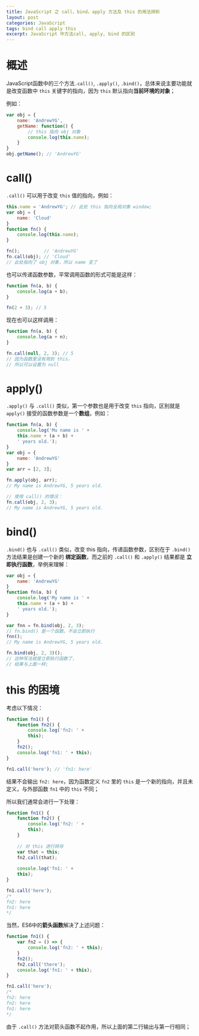 ```yaml
---
title: JavaScript 之 call，bind，apply 方法及 this 的用法辨析
layout: post
categories: JavaScript
tags: bind call apply this
excerpt: JavaScript 中方法call, apply, bind 的区别
---
```

# 概述

JavaScript函数中的三个方法`.call()`, `.apply()`, `.bind()`，总体来说主要功能就是改变函数中 `this` 关键字的指向，因为 `this` 默认指向**当前环境的对象**；

例如：
```js
var obj = {
    name: 'AndrewYG',
    getName: function() {
        // this 指向 obj 对象
        console.log(this.name);
    }
}
obj.getName(); // 'AndrewYG'
```

# call()

`.call()` 可以用于改变 `this` 值的指向，例如：
```js
this.name = 'AndrewYG'; // 此处 this 指向全局对象 window;
var obj = {
    name: 'Cloud'
}
function fn() {
    console.log(this.name);
}

fn();         // 'AndrewYG'
fn.call(obj); // 'Cloud'
// 此处指向了 obj 对象，所以 name 变了
```

也可以传递函数参数，平常调用函数的形式可能是这样：
```js
function fn(a, b) {
    console.log(a + b);
}

fn(2 + 3); // 5
```

现在也可以这样调用：
```js
function fn(a, b) {
    console.log(a + n);
}

fn.call(null, 2, 3); // 5
// 因为函数里没有用到 this，
// 所以可以设置为 null
```

# apply()

`.apply()` 与 `.call()` 类似，第一个参数也是用于改变 `this` 指向，区别就是 `apply()` 接受的函数参数是一个**数组**，例如：
```js
function fn(a, b) {
    console.log('Mu name is ' +
    this.name + (a + b) +
    ' years old.');
}
var obj = {
    name: 'AndrewYG'
}
var arr = [2, 3];

fn.apply(obj, arr);
// My name is AndrewYG, 5 years old.

// 使用 call() 的情况：
fn.call(obj, 2, 3);
// My name is AndrewYG, 5 years old.
```

# bind()

`.bind()` 也与 `.call()` 类似，改变 this 指向，传递函数参数，区别在于 `.bind()` 方法结果是创建一个新的 **绑定函数**，而之前的 `.call()` 和 `.apply()` 结果都是 **立即执行函数**，举例来理解：
```js
var obj = {
    name: 'AndrewYG'
}
function fn(a, b) {
    console.log('My name is ' +
    this.name + (a + b) +
    ' years old.');
}

var fnn = fn.bind(obj, 2, 3);
// fn.bind() 是一个函数，不会立即执行
fnn();
// My name is AndrewYG, 5 years old.

fn.bind(obj, 2, 3)();
// 这种写法就是立即执行函数了，
// 结果与上面一样;
```

# this 的困境

考虑以下情况：
```js
function fn1() {
    function fn2() {
        console.log('fn2: ' +
        this);
    }
    fn2();
    console.log('fn1: ' + this);
}

fn1.call('here'); // 'fn1: here'
```

结果不会输出 `fn2: here`，因为函数定义 `fn2` 里的 `this` 是一个新的指向，并且未定义，与外部函数 `fn1` 中的 `this` 不同；

所以我们通常会进行一下处理：
```js
function fn1() {
    function fn2() {
        console.log('fn2: ' +
        this);
    }
    
    // 对 this 进行转存
    var that = this;
    fn2.call(that);
    
    console.log('fn1: ' +
    this);
}

fn1.call('here');
/*
fn2: here
fn1: here
*/
```

当然，ES6中的**箭头函数**解决了上述问题：
```js
function fn1() {
    var fn2 = () => {
        console.log('fn2: ' + this);
    }
    fn2();
    fn2.call('there');
    console.log('fn1: ' + this);
}

fn1.call('here');
/*
fn2: here
fn2: here
fn1: here
*/
```

由于 `.call()` 方法对箭头函数不起作用，所以上面的第二行输出与第一行相同；